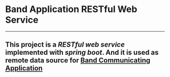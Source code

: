 # Band Application RESTful Web Service

-----------
This project is a *RESTful web service* implemented with *spring boot*. And it is used as remote data source for [Band Communicating Application](https://github.com/dawityonas010/Bands-commnicating-App)
-----------
